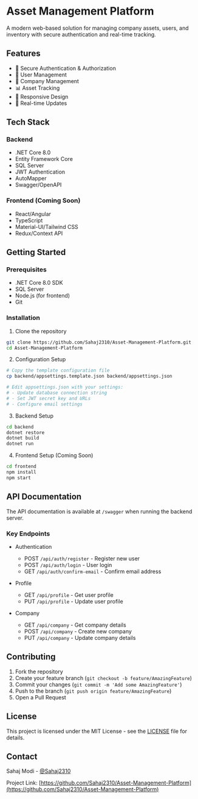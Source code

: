 # Asset Management Platform

A modern web-based solution for managing company assets, users, and inventory with secure authentication and real-time tracking.

## Features

- 🔐 Secure Authentication & Authorization
- 👥 User Management
- 🏢 Company Management
- 📊 Asset Tracking
- 📱 Responsive Design
- 🔄 Real-time Updates

## Tech Stack

### Backend
- .NET Core 8.0
- Entity Framework Core
- SQL Server
- JWT Authentication
- AutoMapper
- Swagger/OpenAPI

### Frontend (Coming Soon)
- React/Angular
- TypeScript
- Material-UI/Tailwind CSS
- Redux/Context API

## Getting Started

### Prerequisites
- .NET Core 8.0 SDK
- SQL Server
- Node.js (for frontend)
- Git

### Installation

1. Clone the repository
```bash
git clone https://github.com/Sahaj2310/Asset-Management-Platform.git
cd Asset-Management-Platform
```

2. Configuration Setup
```bash
# Copy the template configuration file
cp backend/appsettings.template.json backend/appsettings.json

# Edit appsettings.json with your settings:
# - Update database connection string
# - Set JWT secret key and URLs
# - Configure email settings
```

3. Backend Setup
```bash
cd backend
dotnet restore
dotnet build
dotnet run
```

4. Frontend Setup (Coming Soon)
```bash
cd frontend
npm install
npm start
```

## API Documentation

The API documentation is available at `/swagger` when running the backend server.

### Key Endpoints

- Authentication
  - POST `/api/auth/register` - Register new user
  - POST `/api/auth/login` - User login
  - GET `/api/auth/confirm-email` - Confirm email address

- Profile
  - GET `/api/profile` - Get user profile
  - PUT `/api/profile` - Update user profile

- Company
  - GET `/api/company` - Get company details
  - POST `/api/company` - Create new company
  - PUT `/api/company` - Update company details

## Contributing

1. Fork the repository
2. Create your feature branch (`git checkout -b feature/AmazingFeature`)
3. Commit your changes (`git commit -m 'Add some AmazingFeature'`)
4. Push to the branch (`git push origin feature/AmazingFeature`)
5. Open a Pull Request

## License

This project is licensed under the MIT License - see the [LICENSE](LICENSE) file for details.

## Contact

Sahaj Modi - [@Sahaj2310](https://github.com/Sahaj2310)

Project Link: [https://github.com/Sahaj2310/Asset-Management-Platform](https://github.com/Sahaj2310/Asset-Management-Platform) 